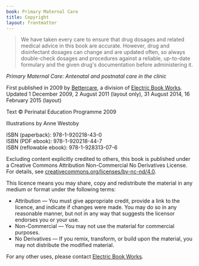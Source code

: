 ```yaml
---
book: Primary Maternal Care
title: Copyright
layout: frontmatter
---
```


> We have taken every care to ensure that drug dosages and related medical advice in this book are accurate. However, drug and disinfectant dosages can change and are updated often, so always double-check dosages and procedures against a reliable, up-to-date formulary and the given drug's documentation before administering it.

*Primary Maternal Care: Antenatal and postnatal care in the clinic*

First published in 2009 by [Bettercare](http://bettercare.co.za), a division of [Electric Book Works](http://www.electricbookworks.com). Updated 1 December 2009, 2 August 2011 (layout only), 31 August 2014, 16 February 2015 (layout)

Text © Perinatal Education Programme 2009

Illustrations by Anne Westoby

ISBN (paperback): 978-1-920218-43-0  
ISBN (PDF ebook): 978-1-920218-44-7  
ISBN (reflowable ebook): 978-1-928313-07-6

Excluding content explicitly credited to others, this book is published under a Creative Commons Attribution Non-Commercial No Derivatives License. For details, see [creativecommons.org/licenses/by-nc-nd/4.0](http://creativecommons.org/licenses/by-nc-nd/4.0/).

This licence means you may share, copy and redistribute the material in any medium or format under the following terms:

* Attribution — You must give appropriate credit, provide a link to the licence, and indicate if changes were made. You may do so in any reasonable manner, but not in any way that suggests the licensor endorses you or your use.
* Non-Commercial — You may not use the material for commercial purposes.
* No Derivatives — If you remix, transform, or build upon the material, you may not distribute the modified material.

For any other uses, please contact [Electric Book Works](http://electricbookworks.com).
